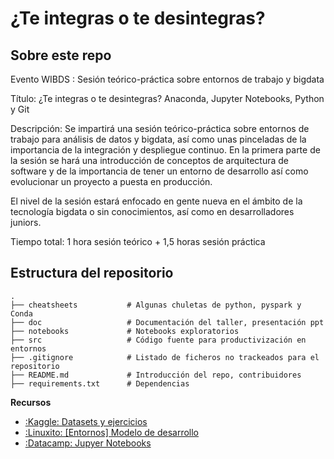 # ¿Te integras o te desintegras? 

## Sobre este repo

Evento WIBDS : Sesión teórico-práctica sobre entornos de trabajo y bigdata

Título: ¿Te integras o te desintegras? Anaconda, Jupyter Notebooks, Python y Git

Descripción:  Se impartirá una sesión teórico-práctica sobre entornos de trabajo para análisis de datos y bigdata,
 así como unas pinceladas de la importancia de la integración y despliegue continuo.
 En la primera parte de la sesión se hará una introducción de conceptos de arquitectura de software y de la 
 importancia de tener un entorno de desarrollo así como evolucionar un proyecto a puesta en producción.
 
 El nivel de la sesión estará enfocado en gente nueva en el ámbito de la tecnología bigdata o sin conocimientos, 
 así como en desarrolladores juniors. 
 
Tiempo total: 1 hora sesión teórico +  1,5 horas sesión práctica

## Estructura del repositorio

```{bash}
.
├── cheatsheets           # Algunas chuletas de python, pyspark y Conda
├── doc                   # Documentación del taller, presentación ppt
├── notebooks             # Notebooks exploratorios
├── src                   # Código fuente para productivización en entornos
├── .gitignore            # Listado de ficheros no trackeados para el repositorio
├── README.md             # Introducción del repo, contribuidores  
├── requirements.txt      # Dependencias
```

**Recursos**
- [:Kaggle: Datasets y ejercicios](https://www.kaggle.com/learn/python)
- [:Linuxito: [Entornos] Modelo de desarrollo](https://www.linuxito.com/programacion/237-el-modelo-de-desarrollo-testing-y-produccion)
- [:Datacamp: Jupyer Notebooks](https://www.datacamp.com/community/tutorials/tutorial-jupyter-notebook)

